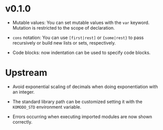 # v0.1.0

- Mutable values: You can set mutable values with the `var` keyword. Mutation is restricted to the scope of declaration.

- `cons` notation: You can use `[first|rest]` or `{some|rest}` to pass recursively or build new lists or sets, respectively.

- Code blocks: now indentation can be used to specify code blocks.

# Upstream

- Avoid exponential scaling of decimals when doing exponentiation with an integer.

- The standard library path can be customized setting it with the `KOMODO_STD` environment variable.

- Errors occurring when executing imported modules are now shown correctly.
